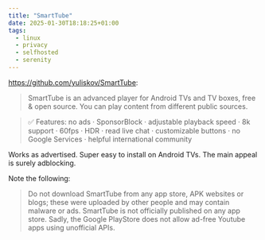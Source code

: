 ```yaml
---
title: "SmartTube"
date: 2025-01-30T18:18:25+01:00
tags:
  - linux
  - privacy
  - selfhosted
  - serenity
---
```


https://github.com/yuliskov/SmartTube:

> SmartTube is an advanced player for Android TVs and TV boxes, free & open
> source. You can play content from different public sources.

> ✅ Features: no ads ‧ SponsorBlock ‧ adjustable playback speed ‧ 8k support ‧
> 60fps ‧ HDR ‧ read live chat ‧ customizable buttons ‧ no Google Services ‧
> helpful international community

Works as advertised. Super easy to install on Android TVs. The main appeal is
surely adblocking.

Note the following:

> Do not download SmartTube from any app store, APK websites or blogs; these
> were uploaded by other people and may contain malware or ads. SmartTube is not
> officially published on any app store. Sadly, the Google PlayStore does not
> allow ad-free Youtube apps using unofficial APIs.
